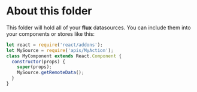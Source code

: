 # About this folder
This folder will hold all of your **flux** datasources.
You can include them into your components or stores like this:

```javascript
let react = require('react/addons');
let MySource = require('apis/MyAction');
class MyComponent extends React.Component {
  constructor(props) {
    super(props);
    MySource.getRemoteData();
  }
}
```
